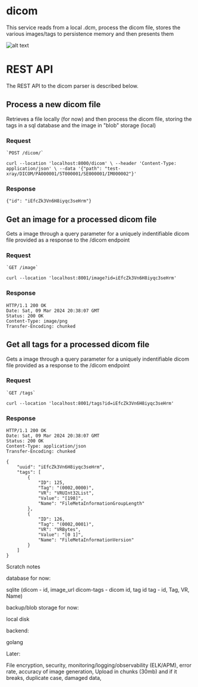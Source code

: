 # dicom

This service reads from a local .dcm, process the dicom file, stores the various images/tags to persistence memory and then presents them

![alt text](https://drive.google.com/file/d/1F4hcaqVSz9GkIN2OPSKux9xto67px0Yh/view?usp=sharing)

# REST API

The REST API to the dicom parser is described below.

## Process a new dicom file

Retrieves a file locally (for now) and then process the dicom file, storing the tags in a sql database and the image in "blob" storage (local) 

### Request

	`POST /dicom/`

    curl --location 'localhost:8000/dicom' \ --header 'Content-Type: application/json' \ --data '{"path": "test-xray/DICOM/PA000001/ST000001/SE000001/IM000002"}'

### Response

    {"id": "iEfcZk3Vn6H8iyqc3seHrm"}

## Get an image for a processed dicom file

Gets a image through a query parameter for a uniquely indentifiable dicom file provided as a response to the /dicom endpoint

### Request

	`GET /image`

    curl --location 'localhost:8001/image?id=iEfcZk3Vn6H8iyqc3seHrm'

### Response

    HTTP/1.1 200 OK
    Date: Sat, 09 Mar 2024 20:38:07 GMT
    Status: 200 OK
    Content-Type: image/png
    Transfer-Encoding: chunked

## Get all tags for a processed dicom file

Gets a image through a query parameter for a uniquely indentifiable dicom file provided as a response to the /dicom endpoint

### Request

	`GET /tags`

    curl --location 'localhost:8001/tags?id=iEfcZk3Vn6H8iyqc3seHrm'

### Response

    HTTP/1.1 200 OK
    Date: Sat, 09 Mar 2024 20:38:07 GMT
    Status: 200 OK
    Content-Type: application/json
    Transfer-Encoding: chunked

    {
	    "uuid": "iEfcZk3Vn6H8iyqc3seHrm",
	    "tags": [
	        {
	            "ID": 125,
	            "Tag": "(0002,0000)",
	            "VR": "VRUInt32List",
	            "Value": "[198]",
	            "Name": "FileMetaInformationGroupLength"
	        },
	        {
	            "ID": 126,
	            "Tag": "(0002,0001)",
	            "VR": "VRBytes",
	            "Value": "[0 1]",
	            "Name": "FileMetaInformationVersion"
	        }
	    ]
	}




Scratch notes

database for now:

sqlite (dicom - id, image_url
	    dicom-tags - dicom id, tag id
	    tag - id, Tag, VR, Name)

backup/blob storage for now:

local disk

backend:

golang

Later:

File encryption, security, monitoring/logging/observability (ELK/APM), error rate, accuracy of image generation, Upload in chunks (30mb) and if it breaks, duplicate case, damaged data, 
